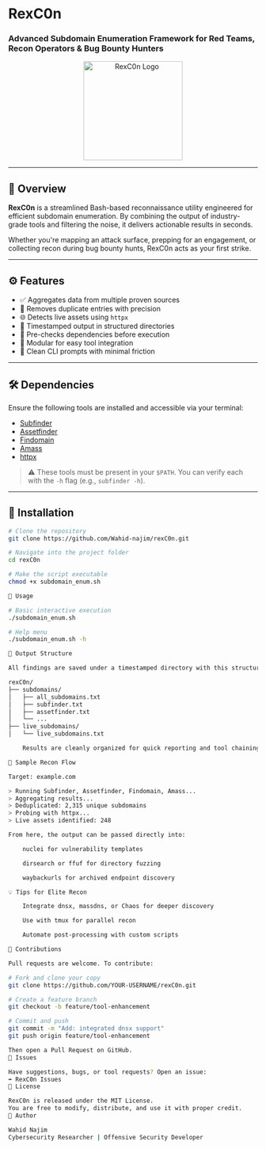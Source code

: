 # RexC0n

### Advanced Subdomain Enumeration Framework for Red Teams, Recon Operators & Bug Bounty Hunters

<p align="center">
  <img src="A_logo_for_&quot;RexC0n&quot;_features_a_digital_illustratio.png" alt="RexC0n Logo" width="200" />
</p>

---

## 🧭 Overview

**RexC0n** is a streamlined Bash-based reconnaissance utility engineered for efficient subdomain enumeration. By combining the output of industry-grade tools and filtering the noise, it delivers actionable results in seconds.

Whether you're mapping an attack surface, prepping for an engagement, or collecting recon during bug bounty hunts, RexC0n acts as your first strike.

---

## ⚙️ Features

- ✅ Aggregates data from multiple proven sources
- 🔁 Removes duplicate entries with precision
- 🌐 Detects live assets using `httpx`
- 📁 Timestamped output in structured directories
- 🧪 Pre-checks dependencies before execution
- 🧩 Modular for easy tool integration
- 🧼 Clean CLI prompts with minimal friction

---

## 🛠 Dependencies

Ensure the following tools are installed and accessible via your terminal:

- [Subfinder](https://github.com/projectdiscovery/subfinder)
- [Assetfinder](https://github.com/tomnomnom/assetfinder)
- [Findomain](https://github.com/findomain/findomain)
- [Amass](https://github.com/owasp-amass/amass)
- [httpx](https://github.com/projectdiscovery/httpx)

> ⚠️ These tools must be present in your `$PATH`. You can verify each with the `-h` flag (e.g., `subfinder -h`).

---

## 🚀 Installation

```bash
# Clone the repository
git clone https://github.com/Wahid-najim/rexC0n.git

# Navigate into the project folder
cd rexC0n

# Make the script executable
chmod +x subdomain_enum.sh

🧪 Usage

# Basic interactive execution
./subdomain_enum.sh

# Help menu
./subdomain_enum.sh -h

📂 Output Structure

All findings are saved under a timestamped directory with this structure:

rexC0n/
├── subdomains/
│   ├── all_subdomains.txt
│   ├── subfinder.txt
│   ├── assetfinder.txt
│   └── ...
├── live_subdomains/
│   └── live_subdomains.txt

    Results are cleanly organized for quick reporting and tool chaining.

🧵 Sample Recon Flow

Target: example.com

> Running Subfinder, Assetfinder, Findomain, Amass...
> Aggregating results...
> Deduplicated: 2,315 unique subdomains
> Probing with httpx...
> Live assets identified: 248

From here, the output can be passed directly into:

    nuclei for vulnerability templates

    dirsearch or ffuf for directory fuzzing

    waybackurls for archived endpoint discovery

💡 Tips for Elite Recon

    Integrate dnsx, massdns, or Chaos for deeper discovery

    Use with tmux for parallel recon

    Automate post-processing with custom scripts

🤝 Contributions

Pull requests are welcome. To contribute:

# Fork and clone your copy
git clone https://github.com/YOUR-USERNAME/rexC0n.git

# Create a feature branch
git checkout -b feature/tool-enhancement

# Commit and push
git commit -m "Add: integrated dnsx support"
git push origin feature/tool-enhancement

Then open a Pull Request on GitHub.
🐞 Issues

Have suggestions, bugs, or tool requests? Open an issue:
➡ RexC0n Issues
📜 License

RexC0n is released under the MIT License.
You are free to modify, distribute, and use it with proper credit.
👤 Author

Wahid Najim
Cybersecurity Researcher | Offensive Security Developer
